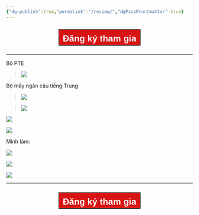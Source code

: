 ```yaml
---
{"dg-publish":true,"permalink":"/review/","dgPassFrontmatter":true}
---
```



<div style="display: flex; flex-direction: column; align-items: center; cursor: pointer;">
  <a href="https://hocanki.com/tham-gia-nhom-huong-dan-anki/" target="_blank">
    <button style="height:45px;font-size: 24px; padding: 10px; margin: 10px 0; background: #D71313; font-weight: 600; color: white;">Đăng ký tham gia</button>
  </a>
</div>

---

Bộ PTE
> ![](https://i.imgur.com/16XdEBT.png)


Bộ mấy ngàn câu tiếng Trung
> ![](https://i.imgur.com/YFCxWws.png)

> ![](https://i.imgur.com/oQyIiQn.png)

![](https://i.imgur.com/0Xg6tZu.png)

![](https://i.imgur.com/mIKCYct.png)


Mình làm:


![](https://i.imgur.com/f7QPvkO.png)

![](https://i.imgur.com/lQuwdzu.png)

![](https://i.imgur.com/nD0q1N3.png)



---

<div style="display: flex; flex-direction: column; align-items: center; cursor: pointer;">
  <a href="https://hocanki.com/tham-gia-nhom-huong-dan-anki/" target="_blank">
    <button style="height:45px;font-size: 24px; padding: 10px; margin: 10px 0; background: #D71313; font-weight: 600; color: white;">Đăng ký tham gia</button>
  </a>
</div>